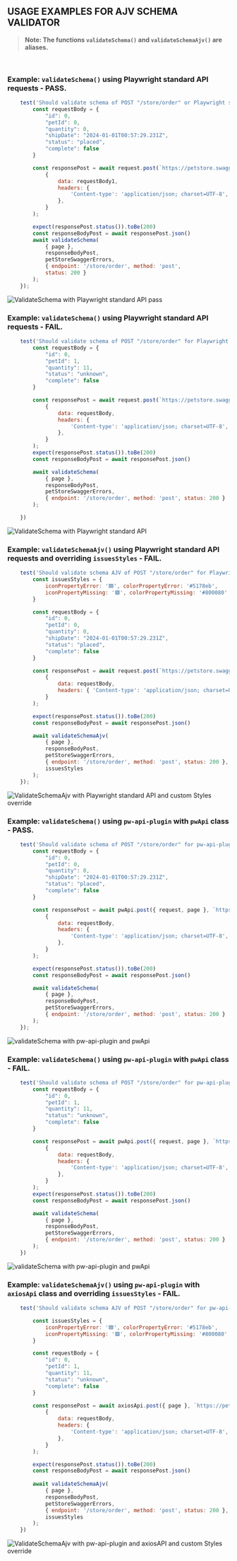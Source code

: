 ## USAGE EXAMPLES FOR AJV SCHEMA VALIDATOR

> **Note: The functions `validateSchema()` and `validateSchemaAjv()` are aliases.**

&nbsp; 

### Example: `validateSchema()` using **Playwright standard API requests - PASS**.

```javascript
    test('Should validate schema of POST "/store/order" or Playwright standard API - PASS', async ({ request, page }) => {
        const requestBody = {
            "id": 0,
            "petId": 0,
            "quantity": 0,
            "shipDate": "2024-01-01T00:57:29.231Z",
            "status": "placed",
            "complete": false
        }

        const responsePost = await request.post(`https://petstore.swagger.io/v2/store/order`,
            {
                data: requestBody1,
                headers: {
                    'Content-type': 'application/json; charset=UTF-8',
                },
            }
        );

        expect(responsePost.status()).toBe(200)
        const responseBodyPost = await responsePost.json()
        await validateSchema(
            { page },
            responseBodyPost,
            petStoreSwaggerErrors,
            { endpoint: '/store/order', method: 'post',
            status: 200 }
        );
    });
```

![ValidateSchema with Playwright standard API pass](images/standard-pass.png)


### Example: `validateSchema()` using **Playwright standard API requests - FAIL**.

```javascript
    test('Should validate schema of POST "/store/order" for Playwright standard API - FAIL', async ({ request, page }) => {
        const requestBody = {
            "id": 0,
            "petId": 1,
            "quantity": 11,
            "status": "unknown",
            "complete": false
        }

        const responsePost = await request.post(`https://petstore.swagger.io/v2/store/order`,
            {
                data: requestBody,
                headers: {
                    'Content-type': 'application/json; charset=UTF-8',
                },
            }
        );
        expect(responsePost.status()).toBe(200)
        const responseBodyPost = await responsePost.json()

        await validateSchema(
            { page },
            responseBodyPost,
            petStoreSwaggerErrors,
            { endpoint: '/store/order', method: 'post', status: 200 }
        );

    })
```

![ValidateSchema with Playwright standard API](images/standard.png)

### Example: `validateSchemaAjv()` using **Playwright standard API requests** and overriding `issuesStyles` - FAIL.

```javascript
    test('Should validate schema AJV of POST "/store/order" for Playwright standard API and custom Styles override - FAIL', async ({ request, page }) => {
        const issuesStyles = {
            iconPropertyError: '🟦', colorPropertyError: '#5178eb',
            iconPropertyMissing: '🟪', colorPropertyMissing: '#800080'
        }

        const requestBody = {
            "id": 0,
            "petId": 0,
            "quantity": 0,
            "shipDate": "2024-01-01T00:57:29.231Z",
            "status": "placed",
            "complete": false
        }

        const responsePost = await request.post(`https://petstore.swagger.io/v2/store/order`,
            {
                data: requestBody,
                headers: { 'Content-type': 'application/json; charset=UTF-8'},
            }
        );

        expect(responsePost.status()).toBe(200)
        const responseBodyPost = await responsePost.json()

        await validateSchemaAjv(
            { page },
            responseBodyPost,
            petStoreSwaggerErrors,
            { endpoint: '/store/order', method: 'post', status: 200 },
            issuesStyles
        );
    });
```

![ValidateSchemaAjv with Playwright standard API and custom Styles override](images/standard-custom.png)


### Example: `validateSchema()` using **`pw-api-plugin`** with `pwApi` class - PASS.

```javascript
    test('Should validate schema of POST "/store/order" for pw-api-plugin and pwApi - PASS', async ({ request, page }) => {
        const requestBody = {
            "id": 0,
            "petId": 0,
            "quantity": 0,
            "shipDate": "2024-01-01T00:57:29.231Z",
            "status": "placed",
            "complete": false
        }

        const responsePost = await pwApi.post({ request, page }, `https://petstore.swagger.io/v2/store/order`,
            {
                data: requestBody,
                headers: {
                    'Content-type': 'application/json; charset=UTF-8',
                },
            }
        );

        expect(responsePost.status()).toBe(200)
        const responseBodyPost = await responsePost.json()

        await validateSchema(
            { page },
            responseBodyPost,
            petStoreSwaggerErrors,
            { endpoint: '/store/order', method: 'post', status: 200 }
        );
    });
```

![validateSchema with pw-api-plugin and pwApi](images/pwapi-pass.png)


### Example: `validateSchema()` using **`pw-api-plugin`** with `pwApi` class - FAIL.

```javascript
    test('Should validate schema of POST "/store/order" for pw-api-plugin and pwApi - FAIL', async ({ request, page }) => {
        const requestBody = {
            "id": 0,
            "petId": 1,
            "quantity": 11,
            "status": "unknown",
            "complete": false
        }

        const responsePost = await pwApi.post({ request, page }, `https://petstore.swagger.io/v2/store/order`,
            {
                data: requestBody,
                headers: {
                    'Content-type': 'application/json; charset=UTF-8',
                },
            }
        );
        expect(responsePost.status()).toBe(200)
        const responseBodyPost = await responsePost.json()

        await validateSchema(
            { page },
            responseBodyPost,
            petStoreSwaggerErrors,
            { endpoint: '/store/order', method: 'post', status: 200 }
        );
    })
```

![validateSchema with pw-api-plugin and pwApi](images/pwapi.png)


### Example: `validateSchemaAjv()` using **`pw-api-plugin`** with `axiosApi` class and overriding `issuesStyles` - FAIL.

```javascript
    test('Should validate schema AJV of POST "/store/order" for pw-api-plugin and axiosApi with custom issuesStyles - FAIL', async ({ request, page }) => {

        const issuesStyles = {
            iconPropertyError: '🟦', colorPropertyError: '#5178eb',
            iconPropertyMissing: '🟪', colorPropertyMissing: '#800080'
        }

        const requestBody = {
            "id": 0,
            "petId": 1,
            "quantity": 11,
            "status": "unknown",
            "complete": false
        }

        const responsePost = await axiosApi.post({ page }, `https://petstore.swagger.io/v2/store/order`,
            {
                data: requestBody,
                headers: {
                    'Content-type': 'application/json; charset=UTF-8',
                },
            }
        );

        expect(responsePost.status()).toBe(200)
        const responseBodyPost = await responsePost.json()
        
        await validateSchemaAjv(
            { page },
            responseBodyPost,
            petStoreSwaggerErrors,
            { endpoint: '/store/order', method: 'post', status: 200 },
            issuesStyles
        );
    })
```

![ValidateSchemaAjv with pw-api-plugin and axiosAPI and custom Styles override](images/pwaxios-custom.png)
